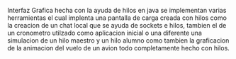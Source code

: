 Interfaz Grafica hecha con la ayuda de hilos en java se implementan varias herramientas el cual implenta una pantalla de carga creada con hilos 
como la creacion de un chat local que se ayuda de sockets e hilos, tambien el de un cronometro utilzado como aplicacion inicial o una diferente una simulacion
de un hilo maestro y un hilo alumno como tambien la graficacion de la animacion del vuelo de un avion todo completamente hecho con hilos.
